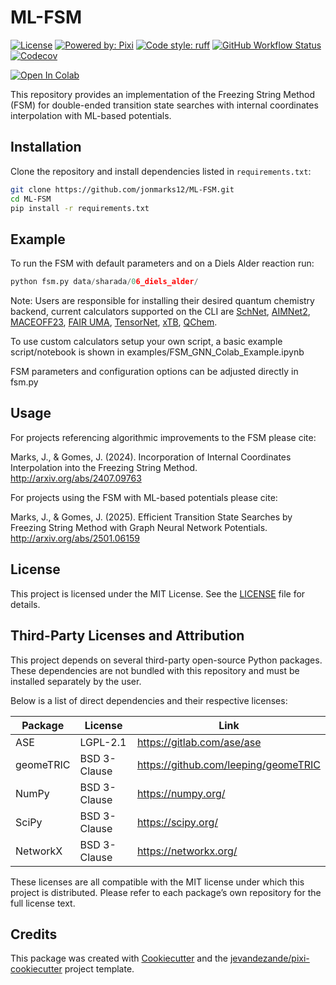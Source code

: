 # ML-FSM


[![License](https://img.shields.io/github/license/jonmarks12/mlfsm)](https://github.com/jonmarks12/ML-FSM/blob/master/LICENSE)
[![Powered by: Pixi](https://img.shields.io/badge/Powered_by-Pixi-facc15)](https://pixi.sh)
[![Code style: ruff](https://img.shields.io/badge/code%20style-ruff-000000.svg)](https://github.com/astral-sh/ruff)
[![GitHub Workflow Status](https://img.shields.io/github/actions/workflow/status/jonmarks12/mlfsm/test.yml?branch=master&logo=github-actions)](https://github.com/jonmarks12/ML-FSM/actions/)
[![Codecov](https://img.shields.io/codecov/c/github/jonmarks12/mlfsm)](https://codecov.io/gh/jonmarks12/mlfsm)


[![Open In Colab](https://colab.research.google.com/assets/colab-badge.svg)](https://colab.research.google.com/github/jonmarks12/ML-FSM/blob/main/FSM_GNN_Colab_Example.ipynb)

This repository provides an implementation of the Freezing String Method (FSM) for double-ended transition state searches with internal coordinates interpolation with ML-based potentials.

## Installation

Clone the repository and install dependencies listed in `requirements.txt`:

```bash
git clone https://github.com/jonmarks12/ML-FSM.git
cd ML-FSM
pip install -r requirements.txt
```

## Example

To run the FSM with default parameters and on a Diels Alder reaction run:
```python
python fsm.py data/sharada/06_diels_alder/ 
```
Note: Users are responsible for installing their desired quantum chemistry backend, current calculators supported on the CLI are [SchNet](https://pytorch-geometric.readthedocs.io/en/latest/generated/torch_geometric.nn.models.SchNet.html), [AIMNet2](https://github.com/isayevlab/AIMNet2), [MACEOFF23](https://github.com/ACEsuit/mace-off), [FAIR UMA](https://github.com/facebookresearch/fairchem), [TensorNet](https://github.com/torchmd/torchmd-net), [xTB](https://github.com/grimme-lab/xtb), [QChem](https://www.q-chem.com).

To use custom calculators setup your own script, a basic example script/notebook is shown in examples/FSM_GNN_Colab_Example.ipynb

FSM parameters and configuration options can be adjusted directly in fsm.py

## Usage
For projects referencing algorithmic improvements to the FSM please cite:

Marks, J., & Gomes, J. (2024). Incorporation of Internal Coordinates Interpolation into the Freezing String Method. http://arxiv.org/abs/2407.09763

For projects using the FSM with ML-based potentials please cite:

Marks, J., & Gomes, J. (2025). Efficient Transition State Searches by Freezing String Method with Graph Neural Network Potentials. http://arxiv.org/abs/2501.06159

## License

This project is licensed under the MIT License. See the [LICENSE](./LICENSE) file for details.

## Third-Party Licenses and Attribution

This project depends on several third-party open-source Python packages. These dependencies are not bundled with this repository and must be installed separately by the user.

Below is a list of direct dependencies and their respective licenses:

| Package             | License       | Link |
|---------------------|---------------|------|
| ASE                 | LGPL-2.1      | https://gitlab.com/ase/ase |
| geomeTRIC           | BSD 3-Clause  | https://github.com/leeping/geomeTRIC |
| NumPy               | BSD 3-Clause  | https://numpy.org/ |
| SciPy               | BSD 3-Clause  | https://scipy.org/ |
| NetworkX            | BSD 3-Clause  | https://networkx.org/ |

These licenses are all compatible with the MIT license under which this project is distributed. Please refer to each package’s own repository for the full license text.


## Credits
This package was created with [Cookiecutter](https://github.com/audreyr/cookiecutter) and the [jevandezande/pixi-cookiecutter](https://github.com/jevandezande/pixi-cookiecutter) project template.
